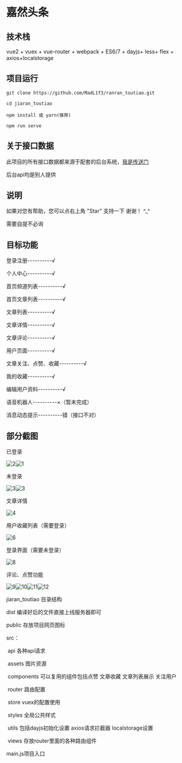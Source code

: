 # 嘉然头条

## 技术栈

vue2 + vuex + vue-router + webpack + ES6/7 + dayjs+ less+ flex + axios+localstorage

## 项目运行

```
git clone https://github.com/MadL1f3/ranran_toutiao.git   

cd jiaran_toutiao

npm install 或 yarn(推荐)

npm run serve
```

## 关于接口数据

此项目的所有接口数据都来源于配套的后台系统，[我是传送门](./api/接口文档.html)

后台api均是别人提供

## 说明

如果对您有帮助，您可以点右上角 "Star" 支持一下 谢谢！ ^_^

需要自提不必询

## 目标功能

登录注册----------√

个人中心----------√

首页频道列表----------√

首页文章列表----------√

文章列表----------√

文章详情----------√

文章评论----------√

用户页面----------√

文章关注、点赞、收藏----------√

我的收藏----------√

编辑用户资料----------√

语音机器人----------×（暂未完成）

消息动态提示----------错（接口不对）

## 部分截图

已登录

![2](./img/2.png)![1](./img/1.png)

未登录

![3](./img/3.png)![3](./img/7.png)

文章详情

![4](./img/4.png)

用户收藏列表（需要登录）

![6](./img/6.png)

登录界面（需要未登录）

![8](./img/8.png)

评论、点赞功能

![9](./img/9.png)![10](./img/10.png)![11](./img/11.png)![12](./img/12.png)

jiaran_toutiao 目录结构

dist 编译好后的文件直接上线服务器即可

public 存放项目网页图标

src：

​		api 各种api请求

​		assets 图片资源

​		components  可以复用的组件包括点赞 文章收藏  文章列表展示 关注用户

​		router  路由配置

​		store  vuex的配置使用

​		styles  全局公共样式

​		utils  包括dayjs初始化设置 axios请求拦截器  localstorage设置

​		views 存放router里面的各种路由组件

main.js项目入口

